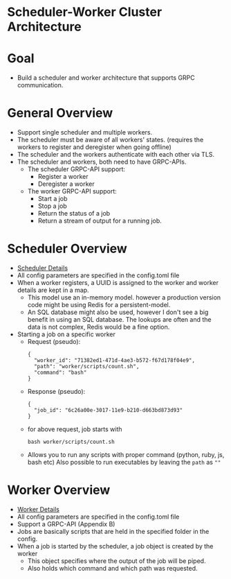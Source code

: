 # Scheduler-Worker Cluster Architecture


# Goal

*   Build a scheduler and worker architecture that supports GRPC communication.

# General Overview

*   Support single scheduler and multiple workers.
*   The scheduler must be aware of all workers' states. (requires the workers to register and deregister when going offline)
*   The scheduler and the workers authenticate with each other via TLS.
*   The scheduler and workers, both need to have GRPC-APIs. 
    *   The scheduler GRPC-API support:
        *   Register a worker
        *   Deregister a worker
    *   The worker GRPC-API support:
        *   Start a job
        *   Stop a job
        *   Return the status of a job
        *   Return a stream of output for a running job.


# Scheduler Overview

* [Scheduler Details](scheduler/scheduler.md)
* All config parameters are specified in the config.toml file
* When a worker registers, a UUID is assigned to the worker and worker details are kept in a map.
  * This model use an in-memory model. however a production version code might be using Redis for a persistent-model.
  * An SQL database might also be used, however I don't see a big benefit in using an SQL database. The lookups are often and the data is not complex, Redis would be a fine option.
* Starting a job on a specific worker
  * Request (pseudo): 
    ```
    {
      "worker_id": "71382ed1-471d-4ae3-b572-f67d178f04e9",
      "path": "worker/scripts/count.sh",
      "command": "bash"
    }
    ```
  * Response (pseudo): 
    ```
    {
      "job_id": "6c26a00e-3017-11e9-b210-d663bd873d93"
    }
    ```
  * for above request, job starts with
    ```shell
    bash worker/scripts/count.sh
    ```
  * Allows you to run any scripts with proper command (python, ruby, js, bash etc) Also possible to run executables by leaving the `path` as `""`


# Worker Overview

* [Worker Details](worker/worker.md)
* All config parameters are specified in the config.toml file
* Support a GRPC-API (Appendix B)
* Jobs are basically scripts that are held in the specified folder in the config.
* When a job is started by the scheduler, a job object is created by the worker
  * This object specifies where the output of the job will be piped.
  * Also holds which command and which path was requested.

